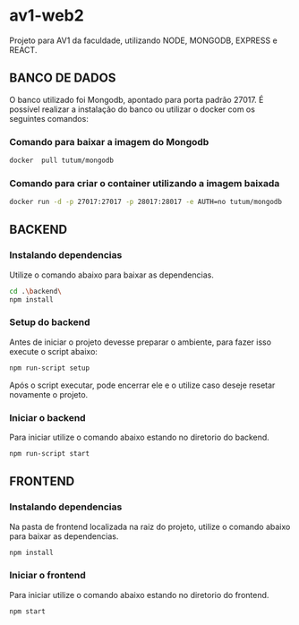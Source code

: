 # av1-web2

Projeto para AV1 da faculdade, utilizando NODE, MONGODB, EXPRESS e REACT.

## BANCO DE DADOS

O banco utilizado foi Mongodb, apontado para porta padrão 27017.
É possível realizar a instalação do banco ou utilizar o docker com os seguintes comandos:

### Comando para baixar a imagem do Mongodb

```bash
docker  pull tutum/mongodb
```

### Comando para criar o container utilizando a imagem baixada

```bash
docker run -d -p 27017:27017 -p 28017:28017 -e AUTH=no tutum/mongodb
```

## BACKEND

### Instalando dependencias

Utilize o comando abaixo para baixar as dependencias.

```bash
cd .\backend\
npm install
```

### Setup do backend

Antes de iniciar o projeto devesse preparar o ambiente, para fazer isso execute o script abaixo:

```bash
npm run-script setup
```
Após o script executar, pode encerrar ele e o utilize caso deseje resetar novamente o projeto.

### Iniciar o backend

Para iniciar utilize o comando abaixo estando no diretorio do backend.

```bash
npm run-script start
```

## FRONTEND

### Instalando dependencias

Na pasta de frontend localizada na raiz do projeto, utilize o comando abaixo para baixar as dependencias.

```bash
npm install
```

### Iniciar o frontend

Para iniciar utilize o comando abaixo estando no diretorio do frontend.

```bash
npm start
```